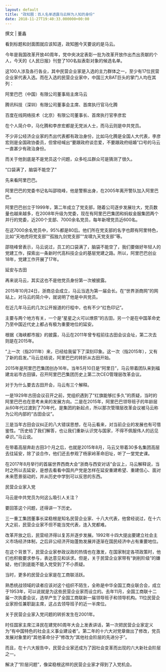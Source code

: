 ```yaml
---
layout: default
title: "政知圈：百人名单透露马云鲜为人知的身份"
date: 2018-11-27T19:40:33.000000+00:00
---
```


撰文 | 董鑫

看到标题和封面图就应该知道，政知圈今天要说的是马云。

今年是我国改革开放40周年，党中央决定表彰一批为改革开放作出杰出贡献的个人，今天的《人民日报》刊登了100名拟表彰对象的候选名单。

这100人涉及各行各业，其中民营企业家是入选的主力群体之一，至少有17位民营企业家代表入选。而在入选的民营企业家中，中国三大BAT巨头的掌门人均在其列：

阿里巴巴（中国）有限公司董事局主席马云

腾讯科技（深圳）有限公司董事会主席、首席执行官马化腾

百度在线网络技术（北京）有限公司董事长、首席执行官李彦宏

在个人简介中，马化腾和李彦宏都是无党派人士，而马云则是中共党员。

不少非公经济企业家的杰出代表都有政治身份，比如马化腾是全国人大代表，李彦宏则是全国政协委员，但曾经喊出“要跟政府谈恋爱，不要跟政府结婚”口号的马云一直甚少有政治身份。

而关于他到底是不是党员这个问题，众多吃瓜群众可是猜测了很久。

“口袋满了，脑袋不能空了”

先来看阿里巴巴。

阿里巴巴的党委书记名叫邵晓峰，他是警察出身，在2005年离开警队加入阿里巴巴。

阿里巴巴创立于1999年，第二年成立了党支部，随着公司逐步发展壮大，党员数量也越来越多，在2008年升级为党委，现在有阿里巴巴集团和蚂蚁金服集团两个并行的党委，近200个支部、7000余名党员，每年新增党员近600名。

在这7000余名党员中，95%都是80后。他们所在党支部的名字也颇有阿里特色，比如“天地虎将党支部”“孤独九剑党支部”“龙啸九天党支部”等。

邵晓峰曾表示，马云说过，员工的口袋满了，脑袋不能空了，我们要做好年轻人的党建工作，探索出一条新时代高科技企业的基层党建之路。所以，阿里巴巴创业18年，党建工作开展了17年。

延安与古田

再来说马云，其实这也不是他党员身份第一次被披露。

2015年10月24日，浙商总会成立，马云当选为第一届会长。在“世界浙商网”的网站上，对马云的简介中，就说明了他是中共党员。

在近几年马云的几次公开报道的行程中，也有不少“红色印记”。

主要与两个地方有关，一个是“星星之火可以燎原”的古田，另一个是在中国革命史乃至中国近代史上都占有极为重要地位的延安。

根据《海峡都市报》的披露，马云在2011年曾专程前往古田会议会址，第二次去则是在2015年。

“上一次（指2011年）来，已经给我留下了深刻印象。这一次（指2015年），又有了新的启发。”马云总结说，阿里巴巴的转折从古田开始。

2015年是阿里巴巴集团创办16年。当年5月10日是“阿里日”，马云带着团队来到福建龙岩市古田镇，召开阿里巴巴集团历史上第二次CEO管理层改革会议。

对于为什么要去古田开会，马云有三个解释。

一是1929年古田会议召开之前，党组织遇到了“红旗能够扛多久”的质疑，当时的阿里巴巴也在思考未来的发展方向。二是在2015年，阿里巴巴领导班子的年龄层从60年代过渡到了70年代，是集团的新起点，所以那次管理层改革会议被马云称为公司内部的“古田会议”。

三是当年古田会议纠正的八大错误思想，在马云看来，对当前企业的发展也有可借鉴性。“历史给了我们解答，也让我们重新认识党与国家，不得不佩服伟人的远见卓识。”马云说。

在带着高层奔赴古田3个月之后，也就是2015年8月，马云又带着30多名集团高层去往延安，除了谈合作，他们还去参观了杨家岭革命旧址，听了一堂党史课。

在2017年8月举行的首届世界西商大会“浙商与西安对话”会议上，马云解释说，当时之所以去延安，是想去看看中国共产党是怎样在延安重建希望、重建信心、面对未来愿景驱动的，并从历史中学到可以反思的东西。

民营企业家入党

马云是中共党员为何这么吸引人关注？

要回答这个问题，还得讲一下历史。

三一重工集团董事长梁稳根是知名民营企业家、十八大代表，他曾经说过，在十六大之前，民营企业家不但不能当党代表，连入党都难。

改革开放之后，民营经济得以复苏并逐步发展。1992年十四大提出要建立社会主义市场经济体制，之后非公经济开始蓬勃发展并逐渐在国民经济中占有重要地位。

在这个背景下，民营企业家参政议政的热情也在激发，在国家制定各项政策时，他们也积极要求参与，表达意见和诉求。但是，关于民营企业家带有“剥削阶级”的嫌疑，他们到底能不能入党受到了不小质疑。

当时，更多的民营企业家是在工商联活跃。

熟悉统战领域的读者应该对这个组织不陌生，全称是中华全国工商业联合会，成立于1953年，可以说就是为这些民营企业家而设立的。去年11月，全国工商联十二届一次执委会议，选举产生了全国工商联新一届领导班子和领导机构。11位民营企业家担任兼职副主席，这占去领导班子的近一半席位。

关于民营企业家入党问题的转折发生在2001年。

时任国家主席江泽民在建党80周年大会上发表讲话，第一次把民营企业家定义为“有中国特色的社会主义事业建设者”。第二年的十六大对党章做出了修改，党员发展对象里的“其他革命分子”修改为“其他社会阶层的先进分子”。

而且，在十六大报告中，民营企业家还成为了因社会变革而出现的六大新社会阶层之一。

解决了“阶层问题”，像梁稳根这样的民营企业家才得到了入党机会。

